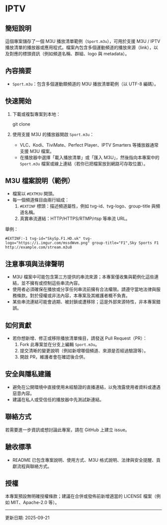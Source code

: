 # IPTV

簡短說明
--
這個專案儲存了一個 M3U 播放清單範例（`Sport.m3u`），可用於支援 M3U / IPTV 播放清單的播放器或應用程式。檔案內包含多個運動頻道的播放來源（link），以及對應的標頭資訊（例如頻道名稱、群組、logo 與 metadata）。

內容摘要
--
- `Sport.m3u`：包含多個運動類頻道的 M3U 播放清單範例（以 UTF-8 編碼）。

快速開始
--
1. 下載或複製專案到本地：

	 git clone <repository-url>

2. 使用支援 M3U 的播放器開啟 `Sport.m3u`：
	 - VLC、Kodi、TiviMate、Perfect Player、IPTV Smarters 等播放器通常支援 M3U 檔案。
	 - 在播放器中選擇「載入播放清單」或「匯入 M3U」，然後指向本專案中的 `Sport.m3u` 檔案或線上連結（若你已把檔案放到網路可存取位置）。

M3U 檔案說明（範例）
--
- 檔案以 `#EXTM3U` 開頭。
- 每一個頻道條目由兩行組成：
	1. `#EXTINF` 標頭：描述頻道屬性，例如 tvg-id、tvg-logo、group-title 與頻道名稱。
	2. 真實串流連結：HTTP/HTTPS/RTMP/rtsp 等串流 URL。

舉例：

	#EXTINF:-1 tvg-id="SkySp.F1.HD.uk" tvg-logo="https://i.imgur.com/mssdWvm.png" group-title="F1",Sky Sports F1
	http://example.com/stream.m3u8

注意事項與法律聲明
--
- M3U 檔案中可能包含第三方提供的串流來源；本專案僅收集與範例化這些連結，並不擁有或控制這些串流內容。
- 使用者必須確保在播放或分享任何串流前擁有合法權限。請遵守當地法律與服務條款。對於侵權或非法內容，本專案及其維護者概不負責。
- 某些串流連結可能會過期、被封鎖或遭移除；這是外部來源特性，非本專案錯誤。

如何貢獻
--
- 若你想新增、修正或移除播放清單條目，請發送 Pull Request（PR）：
	1. Fork 此專案並在分支上編輯 `Sport.m3u`。
	2. 提交清晰的變更說明（例如新增哪個頻道、來源是否經過驗證等）。
	3. 開啟 PR，維護者會在確認後合併。

安全與隱私建議
--
- 避免在公開環境中直接使用未經驗證的直播連結，以免洩露使用者資料或遭遇惡意內容。
- 建議在私人或受信任的播放器中先測試新連結。

聯絡方式
--
若需要進一步資訊或想討論此專案，請在 GitHub 上建立 issue。

驗收標準
--
- README 已包含專案說明、使用方式、M3U 格式說明、法律與安全提醒、貢獻流程與聯絡方式。

授權
--
本專案預設無明確授權條款；建議在合併或發佈前新增適當的 LICENSE 檔案（例如 MIT、Apache-2.0 等）。

---
更新日期: 2025-09-21